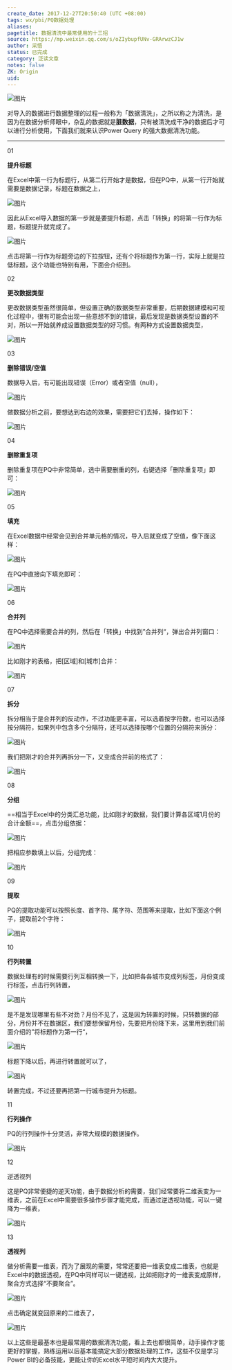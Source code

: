 ```yaml
---
create_date: 2017-12-27T20:50:40 (UTC +08:00)
tags: wx/pbi/PQ数据处理 
aliases:
pagetitle: 数据清洗中最常使用的十三招
source: https://mp.weixin.qq.com/s/oZIybupfUNv-GRArwzCJ1w
author: 采悟
status: 已完成 
category: 泛读文章 
notes: false
ZK: Origin
uid:
---
```


![图片](https://mmbiz.qpic.cn/mmbiz_png/aHEbZtANQJPpkabrSJUrPwjHZyrhPGu4SpPcKO1AjXG8QcjjmfjiaXBDeA1LPG6aWnWibbrLEVDV7QMB7u0jrhww/640?wx_fmt=png&wxfrom=5&wx_lazy=1&wx_co=1)

对导入的数据进行数据整理的过程一般称为「数据清洗」，之所以称之为清洗，是因为在数据分析师眼中，杂乱的数据就是**脏数据**，只有被清洗成干净的数据后才可以进行分析使用，下面我们就来认识Power Query 的强大数据清洗功能。

___

01

**提升标题**

在Excel中第一行为标题行，从第二行开始才是数据，但在PQ中，从第一行开始就需要是数据记录，标题在数据之上，

![图片](https://mmbiz.qpic.cn/mmbiz_png/aHEbZtANQJPpkabrSJUrPwjHZyrhPGu4vBOoVkddeNJeicdGPPFP8CfeDcQWnfFTicBFDwB3Lic0cY7uJyBYE1myQ/640?wx_fmt=png&wxfrom=5&wx_lazy=1&wx_co=1)

因此从Excel导入数据的第一步就是要提升标题，点击「转换」的将第一行作为标题，标题提升就完成了。

![图片](https://mmbiz.qpic.cn/mmbiz_png/aHEbZtANQJPpkabrSJUrPwjHZyrhPGu43hjQVfx5yvDmKthiabbUmfcg6ZdXs9KcDbD9KicKeibWtibibvib50FBDTaw/640?wx_fmt=png&wxfrom=5&wx_lazy=1&wx_co=1)

点击将第一行作为标题旁边的下拉按钮，还有个将标题作为第一行，实际上就是拉低标题，这个功能也特别有用，下面会介绍到。

02

**更改数据类型**

更改数据类型虽然很简单，但设置正确的数据类型非常重要，后期数据建模和可视化过程中，很有可能会出现一些意想不到的错误，最后发现是数据类型设置的不对，所以一开始就养成设置数据类型的好习惯。有两种方式设置数据类型，

![图片](https://mmbiz.qpic.cn/mmbiz_png/aHEbZtANQJPpkabrSJUrPwjHZyrhPGu4AuLQpIm2Kib7T8VlDzvgWKuDQ6nZG6XJ49KdyCPVPbTPZUzibXibibty6g/640?wx_fmt=png&wxfrom=5&wx_lazy=1&wx_co=1)

03

**删除错误/空值**

数据导入后，有可能出现错误（Error）或者空值（null），

![图片](https://mmbiz.qpic.cn/mmbiz_png/aHEbZtANQJPpkabrSJUrPwjHZyrhPGu4lypJULksq9tuu7txWsopXsSauL9OwNhlBlUyadcoNmZYyVOibA8bjPQ/640?wx_fmt=png&wxfrom=5&wx_lazy=1&wx_co=1)

做数据分析之前，要想达到右边的效果，需要把它们去掉，操作如下：

![图片](https://mmbiz.qpic.cn/mmbiz_png/aHEbZtANQJPpkabrSJUrPwjHZyrhPGu45jCia6E5oDDI4iau8WFe5lDXic5lhXE3CvicStOTen8Gic0kgAUWHwBWYFg/640?wx_fmt=png&wxfrom=5&wx_lazy=1&wx_co=1)

04

**删除重复项**

删除重复项在PQ中非常简单，选中需要删重的列，右键选择「删除重复项」即可：

![图片](https://mmbiz.qpic.cn/mmbiz_png/aHEbZtANQJPpkabrSJUrPwjHZyrhPGu4JvUu7bpaT0kIc7kgIfrSrMIjGKRNzJCicr85LG7aLxoFh7YKQaLcXtQ/640?wx_fmt=png&wxfrom=5&wx_lazy=1&wx_co=1)

05

**填充**

在Excel数据中经常会见到合并单元格的情况，导入后就变成了空值，像下面这样：

![图片](https://mmbiz.qpic.cn/mmbiz_png/aHEbZtANQJPpkabrSJUrPwjHZyrhPGu4icypibl7pbeJZojCicCcRQXZJHMzmjIL3j9t8NicnIp4AVwgMicYwyMX9sg/640?wx_fmt=png&wxfrom=5&wx_lazy=1&wx_co=1)

在PQ中直接向下填充即可：

![图片](https://mmbiz.qpic.cn/mmbiz_png/aHEbZtANQJPpkabrSJUrPwjHZyrhPGu4hChhPyyGoMhMpnyZHLpFBcyvqKR6F1B3nia6WGVBAYCff0OB9Wkw80w/640?wx_fmt=png&wxfrom=5&wx_lazy=1&wx_co=1)

06

**合并列**

在PQ中选择需要合并的列，然后在「转换」中找到”合并列“，弹出合并列窗口：

![图片](https://mmbiz.qpic.cn/mmbiz_png/aHEbZtANQJPpkabrSJUrPwjHZyrhPGu4XnY5INLXFyE3slvxohlutDPibXXIeoRuoTMnaASRsYoHOkoBX8iciaqsQ/640?wx_fmt=png&wxfrom=5&wx_lazy=1&wx_co=1)

比如刚才的表格，把\[区域\]和\[城市\]合并：

![图片](https://mmbiz.qpic.cn/mmbiz_png/aHEbZtANQJPpkabrSJUrPwjHZyrhPGu4fDicAABmmmYcPPicpmxZAqh5ib7hddJSvrmJuSnRDfWZjgJuQGdeSHFww/640?wx_fmt=png&wxfrom=5&wx_lazy=1&wx_co=1)

07

**拆分**

拆分相当于是合并列的反动作，不过功能更丰富，可以选着按字符数，也可以选择按分隔符，如果列中包含多个分隔符，还可以选择按哪个位置的分隔符来拆分：

![图片](https://mmbiz.qpic.cn/mmbiz_png/aHEbZtANQJPpkabrSJUrPwjHZyrhPGu4AUFCaLDlthNgKOiaEWKiakEwKC2okbmDoPyNW5IFhIBPTBzHpzI5o8Og/640?wx_fmt=png&wxfrom=5&wx_lazy=1&wx_co=1)

我们把刚才的合并列再拆分一下，又变成合并前的格式了：

![图片](https://mmbiz.qpic.cn/mmbiz_png/aHEbZtANQJPpkabrSJUrPwjHZyrhPGu4zwe6icjI98glWRL4V1eA6ahibh0eSDS3h1WqUvsOa8xYARicWFDJBNWXA/640?wx_fmt=png&wxfrom=5&wx_lazy=1&wx_co=1)

08

**分组**

==相当于Excel中的分类汇总功能，比如刚才的数据，我们要计算各区域1月份的合计金额==，点击分组依据：

![图片](https://mmbiz.qpic.cn/mmbiz_png/aHEbZtANQJPpkabrSJUrPwjHZyrhPGu4ctqNHIojYQsr58u4wBLiaC04PodBLjCyWHfF1siaMJ8Fic3BLicJp1L0jg/640?wx_fmt=png&wxfrom=5&wx_lazy=1&wx_co=1)

把相应参数填上以后，分组完成：

![图片](https://mmbiz.qpic.cn/mmbiz_png/aHEbZtANQJPpkabrSJUrPwjHZyrhPGu4DmxcX6LiaUSQE1Me19mymeU6hnTFydsz7v6FNkCgR5vIZDZnEKyzocA/640?wx_fmt=png&wxfrom=5&wx_lazy=1&wx_co=1)

09

**提取**

PQ的提取功能可以按照长度、首字符、尾字符、范围等来提取，比如下面这个例子，提取前2个字符：

![图片](https://mmbiz.qpic.cn/mmbiz_png/aHEbZtANQJPpkabrSJUrPwjHZyrhPGu4gax4UicTHL6B4MTbCKDhB3Vaib5LtuvMNnxuN4wvuInoMEPFh4j1KibYQ/640?wx_fmt=png&wxfrom=5&wx_lazy=1&wx_co=1)

10

**行列转置**

数据处理有的时候需要行列互相转换一下，比如把各各城市变成列标签，月份变成行标签，点击行列转置，

![图片](https://mmbiz.qpic.cn/mmbiz_png/aHEbZtANQJPpkabrSJUrPwjHZyrhPGu4YgNGicics1galaAiaXkqBXLNpymFkiaVq3CzlAKE2JPhX6uOcHsCozXickg/640?wx_fmt=png&wxfrom=5&wx_lazy=1&wx_co=1)

是不是发现哪里有些不对劲？月份不见了，这是因为转置的时候，只转数据的部分，月份并不在数据区，我们要想保留月份，先要把月份降下来，这里用到我们前面介绍的”将标题作为第一行“，

![图片](https://mmbiz.qpic.cn/mmbiz_png/aHEbZtANQJPpkabrSJUrPwjHZyrhPGu4lToZy7LfW0ouHafbmibac3cicZsQNMibGSsPaE42qUxxibNlLnmQBoia8VA/640?wx_fmt=png&wxfrom=5&wx_lazy=1&wx_co=1)

标题下降以后，再进行转置就可以了，

![图片](https://mmbiz.qpic.cn/mmbiz_png/aHEbZtANQJPpkabrSJUrPwjHZyrhPGu4UJ0T5GIGbjKfr5PiaG6rfx53GwAY3aYf8b8taHibF1MwricicluQfBPeicA/640?wx_fmt=png&wxfrom=5&wx_lazy=1&wx_co=1)

转置完成，不过还要再把第一行城市提升为标题。  

11

**行列操作**

PQ的行列操作十分灵活，非常大规模的数据操作。

![图片](https://mmbiz.qpic.cn/mmbiz_png/aHEbZtANQJPpkabrSJUrPwjHZyrhPGu4Vr4iaxszXsPoNfBY2xjJdGCad0OFEBOPlHcX85vAKP2GKsSwCUyVggg/640?wx_fmt=png&wxfrom=5&wx_lazy=1&wx_co=1)

12

逆透视列

这是PQ非常便捷的逆天功能，由于数据分析的需要，我们经常要将二维表变为一维表，之前在Excel中需要很多操作步骤才能完成，而通过逆透视功能，可以一键降为一维表，

![图片](https://mmbiz.qpic.cn/mmbiz_png/aHEbZtANQJPpkabrSJUrPwjHZyrhPGu4iaYvuJScORcAE3Tf5d4HfAFcZyCvMmbJkzzBUKoBwaZERgiaFyc8nGMg/640?wx_fmt=png&wxfrom=5&wx_lazy=1&wx_co=1)

13

**透视列**

做分析需要一维表，而为了展现的需要，常常还要把一维表变成二维表，也就是Excel中的数据透视，在PQ中同样可以一键透视，比如把刚才的一维表变成原样，聚合方式选择“不要聚合”。

![图片](https://mmbiz.qpic.cn/mmbiz_png/aHEbZtANQJPpkabrSJUrPwjHZyrhPGu4NCkNibuesZiad3PDhRrbLlFUpiaaJPKHxlecz1KfdE2XRjsTiaiaYyxao6A/640?wx_fmt=png&wxfrom=5&wx_lazy=1&wx_co=1)

点击确定就变回原来的二维表了，

![图片](https://mmbiz.qpic.cn/mmbiz_png/aHEbZtANQJPpkabrSJUrPwjHZyrhPGu4cFjNNGq9mLN9evExrpgsLq0Rhrd9dr4Eov9vwv1rmPCm7bPicSaopmA/640?wx_fmt=png&wxfrom=5&wx_lazy=1&wx_co=1)

以上这些是最基本也是最常用的数据清洗功能，看上去也都很简单，动手操作才能更好的掌握，熟练运用以后基本能搞定大部分数据处理的工作，这些不仅是学习Power BI的必备技能，更能让你的Excel水平短时间内大大提升。

